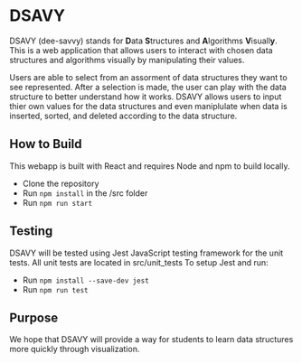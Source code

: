 # DSAVY

DSAVY (dee-savvy) stands for **D**ata **S**tructures and **A**lgorithms **V**isuall**y**. This is a web application that allows users to interact with chosen data structures and algorithms visually by manipulating their values.

Users are able to select from an assorment of data structures they want to see represented. After a selection is made, the user can play with the data structure to better understand how it works. DSAVY allows users to input thier own values for the data structures and even maniplulate when data is inserted, sorted, and deleted according to the data structure. 

## How to Build
This webapp is built with React and requires Node and npm to build locally.
* Clone the repository 
* Run `npm install` in the /src folder
* Run `npm run start`

## Testing
DSAVY will be tested using Jest JavaScript testing framework for the unit tests. 
All unit tests are located in src/unit_tests 
To setup Jest and run:
* Run `npm install --save-dev jest`
* Run `npm run test`

## Purpose
We hope that DSAVY will provide a way for students to learn data structures more quickly through visualization. 
